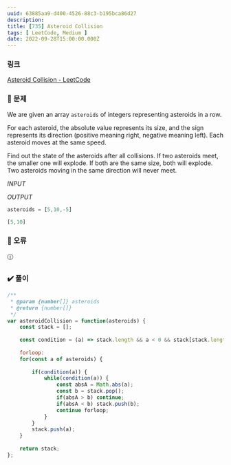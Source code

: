 ```yaml
---
uuid: 63885aa9-d400-4526-88c3-b195bca86d27
description: 
title: [735] Asteroid Collision
tags: [ LeetCode, Medium ]
date: 2022-09-28T15:00:00.000Z
---
```








### 링크

[Asteroid Collision - LeetCode](https://leetcode.com/problems/asteroid-collision/)

### 📝 문제

We are given an array `asteroids` of integers representing asteroids in a row.

For each asteroid, the absolute value represents its size, and the sign represents its direction (positive meaning right, negative meaning left). Each asteroid moves at the same speed.

Find out the state of the asteroids after all collisions. If two asteroids meet, the smaller one will explode. If both are the same size, both will explode. Two asteroids moving in the same direction will never meet.

*INPUT*

*OUTPUT*

```jsx
asteroids = [5,10,-5]
```

```jsx
[5,10]
```

### 🚨 오류

<aside>
🕧

</aside>

### ✔️ 풀이

```jsx
/**
 * @param {number[]} asteroids
 * @return {number[]}
 */
var asteroidCollision = function(asteroids) {
    const stack = [];
    
    const condition = (a) => stack.length && a < 0 && stack[stack.length - 1] > 0;
    
    forloop:
    for(const a of asteroids) {
        
        if(condition(a)) {
            while(condition(a)) {
                const absA = Math.abs(a);
                const b = stack.pop();
                if(absA > b) continue;
                if(absA < b) stack.push(b);
                continue forloop;
            }
        }
        stack.push(a);
    }
    
    return stack;
};
```